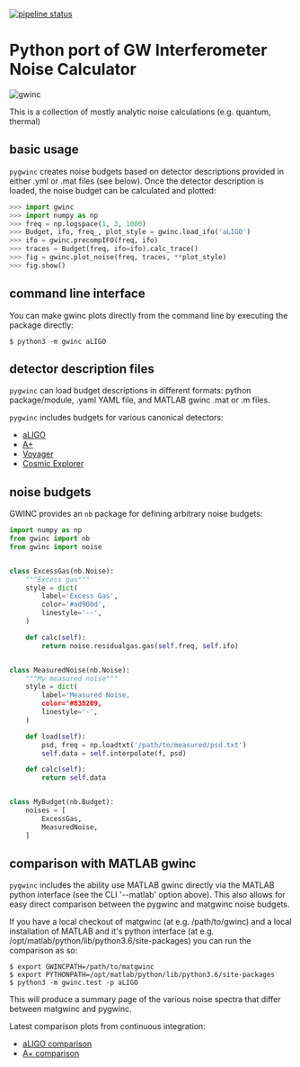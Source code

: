[![pipeline status](https://git.ligo.org/gwinc/pygwinc/badges/master/pipeline.svg)](https://git.ligo.org/gwinc/pygwinc/commits/master)

# Python port of GW Interferometer Noise Calculator

![gwinc](https://gwinc.docs.ligo.org/pygwinc/aLIGO.png)

This is a collection of mostly analytic noise calculations (e.g. quantum, thermal)


## basic usage

`pygwinc` creates noise budgets based on detector descriptions
provided in either .yml or .mat files (see below).  Once the detector
description is loaded, the noise budget can be calculated and plotted:
```python
>>> import gwinc
>>> import numpy as np
>>> freq = np.logspace(1, 3, 1000)
>>> Budget, ifo, freq_, plot_style = gwinc.load_ifo('aLIGO')
>>> ifo = gwinc.precompIFO(freq, ifo)
>>> traces = Budget(freq, ifo=ifo).calc_trace()
>>> fig = gwinc.plot_noise(freq, traces, **plot_style)
>>> fig.show()
```


## command line interface

You can make gwinc plots directly from the command line by executing
the package directly:
```shell
$ python3 -m gwinc aLIGO
```


## detector description files

`pygwinc` can load budget descriptions in different formats: python
package/module, .yaml YAML file, and MATLAB gwinc .mat or .m files.

`pygwinc` includes budgets for various canonical detectors:

* [aLIGO](https://git.ligo.org/gwinc/pygwinc/blob/master/gwinc/ifo/aLIGO)
* [A+](https://git.ligo.org/gwinc/pygwinc/blob/master/gwinc/ifo/Aplus)
* [Voyager](https://git.ligo.org/gwinc/pygwinc/blob/master/gwinc/ifo/Voyager)
* [Cosmic Explorer](https://git.ligo.org/gwinc/pygwinc/blob/master/gwinc/ifo/CE)


## noise budgets


GWINC provides an `nb` package for defining arbitrary noise budgets:

```python
import numpy as np
from gwinc import nb
from gwinc import noise


class ExcessGas(nb.Noise):
    """Excess gas"""
    style = dict(
        label='Excess Gas',
        color='#ad900d',
        linestyle='--',
    )

    def calc(self):
        return noise.residualgas.gas(self.freq, self.ifo)


class MeasuredNoise(nb.Noise):
    """My measured noise"""
    style = dict(
        label='Measured Noise,
        color='#838209,
        linestyle='-',
    )

    def load(self):
        psd, freq = np.loadtxt('/path/to/measured/psd.txt')
        self.data = self.interpolate(f, psd)

    def calc(self):
        return self.data


class MyBudget(nb.Budget):
    noises = [
        ExcessGas,
        MeasuredNoise,
    ]
```


## comparison with MATLAB gwinc

`pygwinc` includes the ability use MATLAB gwinc directly via the
MATLAB python interface (see the CLI '--matlab' option above).  This
also allows for easy direct comparison between the pygwinc and
matgwinc noise budgets.

If you have a local checkout of matgwinc (at e.g. /path/to/gwinc) and
a local installation of MATLAB and it's python interface (at
e.g. /opt/matlab/python/lib/python3.6/site-packages) you can run the
comparison as so:
```shell
$ export GWINCPATH=/path/to/matgwinc
$ export PYTHONPATH=/opt/matlab/python/lib/python3.6/site-packages
$ python3 -m gwinc.test -p aLIGO
```
This will produce a summary page of the various noise spectra that
differ between matgwinc and pygwinc.

Latest comparison plots from continuous integration:

* [aLIGO comparison](https://gwinc.docs.ligo.org/pygwinc/aLIGO_test.png)
* [A+ comparison](https://gwinc.docs.ligo.org/pygwinc/A+_test.png)
